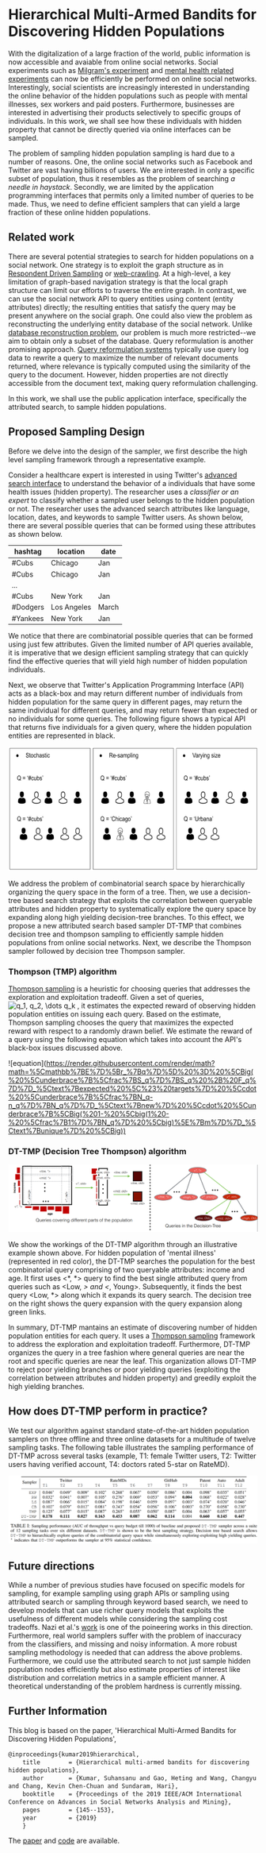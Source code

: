 # Hierarchical Multi-Armed Bandits for Discovering Hidden Populations

With the digitalization of a large fraction of the world, public information is now accessible and avaiable from online social networks. Social experiments such as [Milgram's experiment](https://en.wikipedia.org/wiki/Milgram_experiment) and [mental health related experiments](https://www.aaai.org/ocs/index.php/ICWSM/ICWSM13/paper/viewFile/6124/6351) can now be efficiently be performed on online social networks. Interestingly, social scientists are increasingly interested in understanding the online behavior of the hidden populations such as people with mental illnesses, sex workers and paid posters. Furthermore, businesses are interested in advertising their products selectively to specific groups of individuals. In this work, we shall see how these individuals with hidden property that cannot be directly queried via online interfaces can be sampled. 

The problem of sampling hidden population sampling is hard due to a number of reasons. One, the online social networks such as Facebook and Twitter are vast having billions of users. We are interested in only a specific subset of population, thus it resembles as the problem of searching *a needle in haystack*. Secondly, we are limited by the application programming interfaces that permits only a limited number of queries to be made. Thus, we need to define efficient samplers that can yield a large fraction of these online hidden populations. 



## Related work

There are several potential strategies to search for hidden populations on a social network. One strategy is to exploit
the graph structure as in [Respondent Driven Sampling](http://www.respondentdrivensampling.org/reports/RDS1.pdf) or [web-crawling](https://www.sciencedirect.com/science/article/pii/S1389128699000523). At a high-level, a key limitation of graph-based navigation strategy is that the local graph structure can limit our efforts to traverse the entire graph. In
contrast, we can use the social network API to query entities using content (entity attributes) directly; the resulting entities that satisfy the query may be present anywhere on the social graph. One could also view the problem as reconstructing the underlying entity database of the social network. Unlike [database reconstruction problem](https://arxiv.org/abs/1208.0075), our problem is much more restricted--we aim to obtain only a subset of the database. Query reformulation is another promising approach. [Query reformulation systems](https://www.sciencedirect.com/science/article/pii/S030645730500066X) typically use query log data to rewrite a query to maximize the number of relevant documents returned, where relevance is typically computed using the similarity of the query to the document. However, hidden properties are not directly accessible from the document text, making query reformulation challenging.

In this work, we shall use the public application interface, specifically the attributed search, to sample hidden populations. 

## Proposed Sampling Design 

Before we delve into the design of the sampler, we first describe the high level sampling framework through a representative example. 

Consider a healthcare expert is interested in using Twitter's [advanced search interface](https://twitter.com/search-advanced?lang=en) to understand the behavior of a individuals that have some health issues (hidden property). The researcher uses a *classifier or an expert* to classify whether a sampled user belongs to the hidden population or not. The researcher uses the advanced search attributes like language, location, dates, and keywords to sample Twitter users. As shown below, there are several possible queries that can be formed using these attributes as shown below. 

| hashtag | location  | date | 
| ------- | --------- | ---- |
| #Cubs   | Chicago   |  Jan |
| #Cubs   | Chicago   |  Jan |
|...|
|#Cubs    | New York  | Jan  |
|#Dodgers | Los Angeles| March|
|#Yankees | New York   | Jan  |

We notice that there are combinatorial possible queries that can be formed using just few attributes. Given the limited number of API queries available, it is imperative that we design efficient sampling strategy that can quickly find the effective queries that will yield high number of hidden population individuals. 

Next, we observe that Twitter's Application Programming Interface (API) acts as a black-box and may return different number of individuals from hidden population for the same query in different pages, may return the same individual for different queries, and may return fewer than expected or no individuals for some queries. The following figure shows a typical API that returns five individuals for a given query, where the hidden population entities are represented in black.

<img src="/img/blackbox_results.png" width="600" height="250">


We address the problem of combinatorial search space by hierarchically organizing the query space in the form of a tree. Then, we use a decision-tree based search strategy that exploits the correlation between queryable attributes and hidden property to systematically explore the query space by expanding along high yielding decision-tree branches. To this effect, we propose a new attributed search based sampler DT-TMP that combines decision tree and thompson sampling to efficiently sample hidden populations from online social networks. Next, we describe the Thompson sampler followed by decision tree Thompson sampler. 


### Thompson (TMP) algorithm 

[Thompson sampling](https://en.wikipedia.org/wiki/Thompson_sampling) is a heuristic for choosing queries that addresses the exploration and exploitation tradeoff. Given a set of queries, ![$q_1, q_2, \dots q_k$](https://render.githubusercontent.com/render/math?math=%24q_1%2C%20q_2%2C%20%5Cdots%20q_k%24)
, it estimates the expected reward of observing hidden population entities on issuing each query. Based on the estimate, Thompson sampling chooses the query that maximizes the expected reward with respect to a randomly drawn belief. We estimate the reward of a query using the following equation which takes into account the API's black-box issues discussed above. 

![equation](https://render.githubusercontent.com/render/math?math=%5Cmathbb%7BE%7D%5Br_%7Bq%7D%5D%20%3D%20%5CBig(%20%5Cunderbrace%7B%5Cfrac%7BS_q%7D%7BS_q%20%2B%20F_q%7D%7D_%5Ctext%7Bexpected%20%5C%23%20targets%7D%20%5Ccdot%20%5Cunderbrace%7B%5Cfrac%7BN_q-n_q%7D%7BN_q%7D%7D_%5Ctext%7Bnew%7D%20%5Ccdot%20%5Cunderbrace%7B%5CBig(%201-%20%5Cbig(1%20-%20%5Cfrac%7B1%7D%7BN_q%7D%20%5Cbig)%5E%7Bm%7D%7D_%5Ctext%7Bunique%7D%20%5CBig))



### DT-TMP (Decision Tree Thompson) algorithm 

![model](/img/model.png)

We show the workings of the DT-TMP algorithm through an illustrative example shown above. For hidden population of 'mental illness' (represented in red color), the DT-TMP searches the population for the best combinatorial query comprising of two queryable attributes: income and age. It first uses <*, *> query to find the best single attributed query from queries such as <Low, *> and <*, Young>. Subsequently, it finds the best query <Low, *> along which it expands its query search. The decision tree on the right shows the query expansion with the query expansion along green links. 

In summary, DT-TMP mantains an estimate of discovering number of hidden population entities for each query. It uses a [Thompson sampling](https://link.springer.com/chapter/10.1007/978-3-642-34106-9_18) framework to address the exploration and exploitation tradeoff. Furthermore, DT-TMP organizes the query in a tree fashion where general queries are near the root and specific queries are near the leaf. This organization allows DT-TMP to reject poor yielding branches or poor yielding queries (exploiting the correlation between attributes and hidden property) and greedily exploit the high yielding branches. 




## How does DT-TMP perform in practice?

We test our algorithm against standard state-of-the-art hidden population samplers on three offline and three online datasets for a multitude of twelve sampling tasks. The following table illustrates the sampling performance of DT-TMP across several tasks (example, T1: female Twitter users, T2: Twitter users having verified account, T4: doctors rated 5-star on RateMD). 

![model](/img/results.png)


## Future directions

While a number of previous studies have focused on specific models for sampling, for example sampling using graph APIs or sampling using attributed search or sampling through keyword based search, we need to develop models that can use richer query models that exploits the usefulness of different models while considering the sampling cost tradeoffs. Nazi et al.'s [work](https://www.aaai.org/ocs/index.php/ICWSM/ICWSM15/paper/view/10577) is one of the poineering works in this direction. Furthermore, real world samplers suffer with the problem of inaccuracy from the classifiers, and missing and noisy information. A more robust sampling methodology is needed that can address the above problems. Furthermore, we could use the attributed search to not just sample hidden population nodes efficiently but also estimate properties of interest like distribution and correlation metrics in a sample efficient manner. A theoretical understanding of the problem hardness is currently missing. 

## Further Information

This blog is based on the paper, 'Hierarchical Multi-Armed Bandits for Discovering Hidden Populations',

    @inproceedings{kumar2019hierarchical,
        title        = {Hierarchical multi-armed bandits for discovering hidden populations},
        author       = {Kumar, Suhansanu and Gao, Heting and Wang, Changyu and Chang, Kevin Chen-Chuan and Sundaram, Hari},
        booktitle    = {Proceedings of the 2019 IEEE/ACM International Conference on Advances in Social Networks Analysis and Mining},
        pages        = {145--153},
        year         = {2019}
        }


The [paper](https://asonamdata.com/ASONAM2019_Proceedings/pdf/papers/021_0145_023.pdf) and [code](/code/) are available. 
